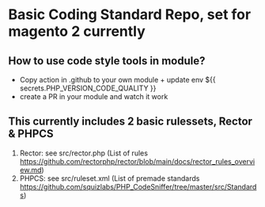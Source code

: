 # Basic Coding Standard Repo, set for magento 2 currently

## How to use code style tools in module?

- Copy action in .github to your own module + update env ${{ secrets.PHP_VERSION_CODE_QUALITY }}
- create a PR in your module and watch it work

## This currently includes 2 basic rulessets, Rector & PHPCS

1. Rector: see src/rector.php  (List of rules https://github.com/rectorphp/rector/blob/main/docs/rector_rules_overview.md)
2. PHPCS: see src/ruleset.xml (List of premade standards https://github.com/squizlabs/PHP_CodeSniffer/tree/master/src/Standards)
